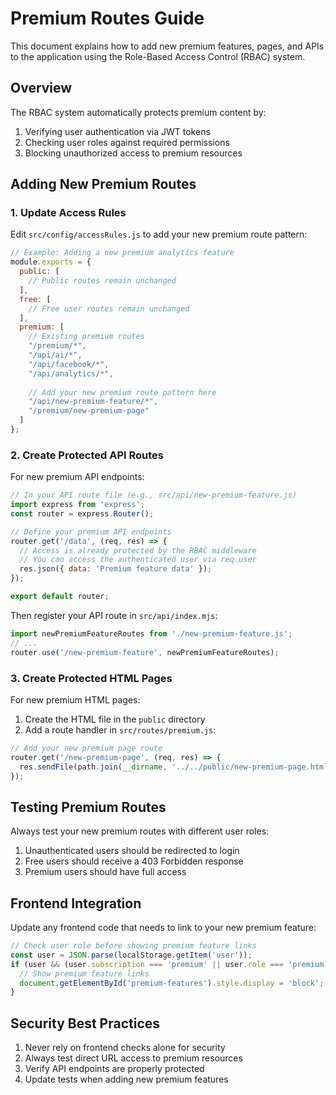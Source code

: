 # Premium Routes Guide

This document explains how to add new premium features, pages, and APIs to the application using the Role-Based Access Control (RBAC) system.

## Overview

The RBAC system automatically protects premium content by:
1. Verifying user authentication via JWT tokens
2. Checking user roles against required permissions
3. Blocking unauthorized access to premium resources

## Adding New Premium Routes

### 1. Update Access Rules

Edit `src/config/accessRules.js` to add your new premium route pattern:

```javascript
// Example: Adding a new premium analytics feature
module.exports = {
  public: [
    // Public routes remain unchanged
  ],
  free: [
    // Free user routes remain unchanged
  ],
  premium: [
    // Existing premium routes
    "/premium/*",
    "/api/ai/*",
    "/api/facebook/*",
    "/api/analytics/*",
    
    // Add your new premium route pattern here
    "/api/new-premium-feature/*",
    "/premium/new-premium-page"
  ]
};
```

### 2. Create Protected API Routes

For new premium API endpoints:

```javascript
// In your API route file (e.g., src/api/new-premium-feature.js)
import express from 'express';
const router = express.Router();

// Define your premium API endpoints
router.get('/data', (req, res) => {
  // Access is already protected by the RBAC middleware
  // You can access the authenticated user via req.user
  res.json({ data: 'Premium feature data' });
});

export default router;
```

Then register your API route in `src/api/index.mjs`:

```javascript
import newPremiumFeatureRoutes from './new-premium-feature.js';
// ...
router.use('/new-premium-feature', newPremiumFeatureRoutes);
```

### 3. Create Protected HTML Pages

For new premium HTML pages:

1. Create the HTML file in the `public` directory
2. Add a route handler in `src/routes/premium.js`:

```javascript
// Add your new premium page route
router.get('/new-premium-page', (req, res) => {
  res.sendFile(path.join(__dirname, '../../public/new-premium-page.html'));
});
```

## Testing Premium Routes

Always test your new premium routes with different user roles:

1. Unauthenticated users should be redirected to login
2. Free users should receive a 403 Forbidden response
3. Premium users should have full access

## Frontend Integration

Update any frontend code that needs to link to your new premium feature:

```javascript
// Check user role before showing premium feature links
const user = JSON.parse(localStorage.getItem('user'));
if (user && (user.subscription === 'premium' || user.role === 'premium')) {
  // Show premium feature links
  document.getElementById('premium-features').style.display = 'block';
}
```

## Security Best Practices

1. Never rely on frontend checks alone for security
2. Always test direct URL access to premium resources
3. Verify API endpoints are properly protected
4. Update tests when adding new premium features
